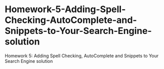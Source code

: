 # Homework-5-Adding-Spell-Checking-AutoComplete-and-Snippets-to-Your-Search-Engine-solution
Homework 5: Adding Spell Checking, AutoComplete and Snippets to Your Search Engine solution
